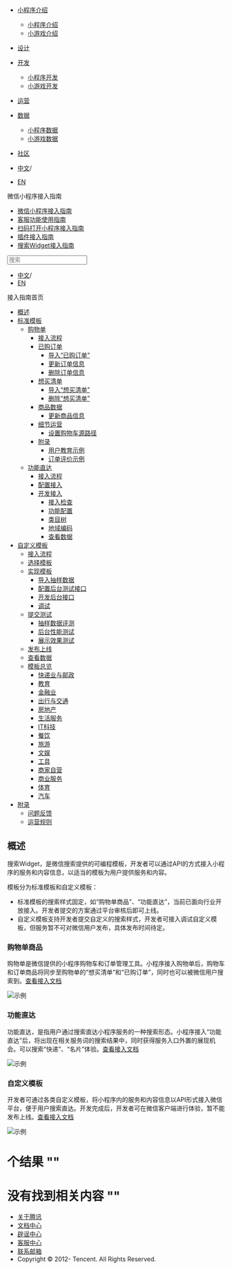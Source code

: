 <div class="book with-summary">

<div class="head">

<div class="head_box">

# [](javascript:; "_('微信公众平台 小程序')")

<div class="header_ctrls">

*   [小程序介绍](javascript:;)
    *   [小程序介绍](https://developers.weixin.qq.com/miniprogram/introduction/index.html?t=18110616)
    *   [小游戏介绍](https://developers.weixin.qq.com/minigame/introduction/index.html?t=18110616)
*   [设计](https://developers.weixin.qq.com/miniprogram/design/index.html?t=18110616)
*   [开发](javascript:;)
    *   [小程序开发](https://developers.weixin.qq.com/miniprogram/dev/index.html?t=18110616)
    *   [小游戏开发](https://developers.weixin.qq.com/minigame/dev/index.html?t=18110616)
*   [运营](https://developers.weixin.qq.com/miniprogram/product/index.html?t=18110616)
*   [数据](javascript:;)
    *   [小程序数据](https://developers.weixin.qq.com/miniprogram/analysis/index.html?t=18110616)
    *   [小游戏数据](https://developers.weixin.qq.com/minigame/analysis/index.html?t=18110616)
*   [社区](https://developers.weixin.qq.com/)

*   [中文](https://developers.weixin.qq.com/miniprogram/introduction/widget/index.html?t=18110616)<span class="split-line">/</span>
*   [EN](https://developers.weixin.qq.com/miniprogram/en/introduction/widget/index.html?t=18110616)

</div>

</div>

</div>

<div class="sub_nav_box">

<div class="sub_nav_inner">

<div class="book-summary-opr" id="js-book-summary-opr"><a class="book-summary-btn"></a></div>

<div class="top_sub_nav">

<div class="top_title_wap"><span class="icon_title icon_doc"></span>

微信小程序接入指南

</div>

*   [微信小程序接入指南](../)
*   [客服功能使用指南](../custom.html)
*   [扫码打开小程序接入指南](../qrcode.html)
*   [插件接入指南](../plugin.html)
*   [搜索Widget接入指南](.)

</div>

<div id="book-search-input" role="search">

<form><label for="search-input" class="search-icon" id="js-search-icon"></label><input type="text" id="search-input" name="search-input" placeholder="搜索"> </form>

</div>

*   [中文](https://developers.weixin.qq.com/miniprogram/introduction/widget/index.html?t=18110616)<span class="split-line">/</span>
*   [EN](https://developers.weixin.qq.com/miniprogram/en/introduction/widget/index.html?t=18110616)

</div>

</div>

<div class="book-summary">

<div class="book-summary-home" id="js-summary-home"><a><span class="icon_home_s icon_doc"></span><span class="s_title_2">接入指南首页</span></a></div>

<nav role="navigation">

*   [概述](.)
*   [标准模板](.)
    *   [购物单](./order/)
        *   [接入流程](./order/guide/guide.html)
        *   [已购订单](./order/quickstart/orderlist/import.html)
            *   [导入“已购订单”](./order/quickstart/orderlist/import.html)
            *   [更新订单信息](./order/quickstart/orderlist/update.html)
            *   [删除订单信息](./order/quickstart/orderlist/delete.html)
        *   [想买清单](./order/quickstart/cartlist/import.html)
            *   [导入“想买清单”](./order/quickstart/cartlist/import.html)
            *   [删除“想买清单”](./order/quickstart/cartlist/delete.html)
        *   [商品数据](./order/quickstart/goods/update.html)
            *   [更新商品信息](./order/quickstart/goods/update.html)
        *   [细节运营](./order/quickstart/manage/shoppingcart_path.html)
            *   [设置购物车源路径](./order/quickstart/manage/shoppingcart_path.html)
        *   [附录](./order/quickstart/example/userteach.html)
            *   [用户教育示例](./order/quickstart/example/userteach.html)
            *   [订单评价示例](./order/quickstart/example/ordercomment.html)
    *   [功能直达](./func-widget/)
        *   [接入流程](./func-widget/guide/overview.html)
        *   [配置接入](./func-widget/guide/)
        *   [开发接入](./func-widget/quickstart/)
            *   [接入检查](./func-widget/quickstart/apply.html)
            *   [功能配置](./func-widget/quickstart/submit.html)
            *   [类目树](./func-widget/quickstart/category.html)
            *   [地域编码](./func-widget/quickstart/citycode.html)
            *   [查看数据](./func-widget/quickstart/data.html)
*   [自定义模板](./custom/)
    *   [接入流程](./custom/guide/overview.html)
    *   [选择模板](./custom/quickstart/apply/pick.html)
    *   [实现模板](./custom/quickstart/implement/)
        *   [导入抽样数据](./custom/quickstart/implement/import/)
        *   [配置后台测试接口](./custom/quickstart/implement/testconfig.html)
        *   [开发后台接口](./custom/quickstart/implement/server/overview.html)
        *   [调试](./custom/quickstart/implement/debug.html)
    *   [提交测试](./custom/quickstart/test/)
        *   [抽样数据评测](./custom/quickstart/test/datatest.html)
        *   [后台性能测试](./custom/quickstart/test/stresstest.html)
        *   [展示效果测试](./custom/quickstart/test/uitest.html)
    *   [发布上线](./custom/quickstart/release.html)
    *   [查看数据](./custom/quickstart/dataview/)
    *   [模板总览](./template/category.html)
        *   [快递业与邮政](./template/dest/class0.html)
        *   [教育](./template/dest/class1.html)
        *   [金融业](./template/dest/class3.html)
        *   [出行与交通](./template/dest/class4.html)
        *   [房地产](./template/dest/class5.html)
        *   [生活服务](./template/dest/class6.html)
        *   [IT科技](./template/dest/class7.html)
        *   [餐饮](./template/dest/class8.html)
        *   [旅游](./template/dest/class9.html)
        *   [文娱](./template/dest/class11.html)
        *   [工具](./template/dest/class12.html)
        *   [商家自营](./template/dest/class14.html)
        *   [商业服务](./template/dest/class15.html)
        *   [体育](./template/dest/class19.html)
        *   [汽车](./template/dest/class20.html)
*   [附录](./appendix/feedback.html)
    *   [问题反馈](./appendix/feedback.html)
    *   [运营规则](./appendix/rule.html)

</nav>

</div>

<div class="book-body">

<div class="body-inner">

<div class="page-wrapper" tabindex="-1" role="main">

<div class="page-inner">

<div id="book-search-results">

<div class="search-noresults">

<section class="normal markdown-section">

# 概述

搜索Widget，是微信搜索提供的可编程模板，开发者可以通过API的方式接入小程序的服务和内容信息，以适当的模板为用户提供服务和内容。

模板分为标准模板和自定义模板：

*   标准模板的搜索样式固定，如“购物单商品”、“功能直达”，当前已面向行业开放接入。开发者提交的方案通过平台审核后即可上线。
*   自定义模板支持开发者提交自定义的搜索样式，开发者可接入调试自定义模板，但服务暂不可对微信用户发布，具体发布时间待定。

### 购物单商品

购物单是微信提供的小程序购物车和订单管理工具。小程序接入购物单后，购物车和订单商品将同步至购物单的“想买清单”和“已购订单”，同时也可以被微信用户搜索到。[查看接入文档](order/index.html)

![示例](https://developers.weixin.qq.com/miniprogram/introduction/widget/order/image/overview.png?t=18110616)

### 功能直达

功能直达，是指用户通过搜索直达小程序服务的一种搜索形态。小程序接入“功能直达”后，将出现在相关服务词的搜索结果中，同时获得服务入口外置的展现机会。可以搜索“快递”、“名片”体验。[查看接入文档](func-widget/index.html)

![示例](https://developers.weixin.qq.com/miniprogram/introduction/widget/func-widget/image/overview.png?t=18110616)

### 自定义模板

开发者可通过各类自定义模板，将小程序内的服务和内容信息以API形式接入微信平台，便于用户搜索直达。开发完成后，开发者可在微信客户端进行体验，暂不能发布上线。[查看接入文档](custom/index.html)

![示例](https://developers.weixin.qq.com/miniprogram/introduction/widget/custom/image/overview.png?t=18110616)

</section>

</div>

<div class="search-results">

<div class="has-results">

# <span class="search-results-count"></span>个结果 "<span class="search-query"></span>"

</div>

<div class="no-results">

# 没有找到相关内容 "<span class="search-query"></span>"

</div>

</div>

</div>

</div>

</div>

<div class="foot" id="footer">

*   [关于腾讯](https://www.tencent.com/)
*   [文档中心](https://developers.weixin.qq.com/miniprogram/introduction/index.html)
*   [辟谣中心](https://mp.weixin.qq.com/cgi-bin/opshowpage?action=dispelinfo)
*   [客服中心](https://kf.qq.com/product/wx_xcx.html)
*   [联系邮箱](mailto:weixinmp@qq.com)
*   Copyright © 2012-<span id="s_copyright_year"></span> Tencent. All Rights Reserved.

</div>

</div>

[](../plugin.html)[](./custom/)</div>

</div>